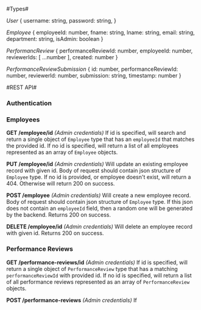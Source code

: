 #Types#

_User_
{
	username: string,
	password: string,
}

_Employee_
{
	employeeId: number,
	fname: string,
	lname: string,
	email: string,
	department: string,
	isAdmin: boolean
} 

_PerformancReview_
{
	performanceReviewId: number,
	employeeId: number,
	reviewerIds: [
		...number
	],
	created: number
}

_PerformanceReviewSubmission_
{
	id: number,
	performanceReviewId: number,
	reviewerId: number,
	submission: string,
	timestamp: number
}


#REST API#

### Authentication ###

### Employees ###

**GET /employee/id**
_(Admin credentials)_
If id is specified, will search and return a single object of `Employee` type that has an `employeeId` that matches the provided id.
If no id is specified, will return a list of all employees represented as an array of `Employee` objects. 

**PUT /employee/id**
_(Admin credentials)_
Will update an existing employee record with given id. Body of request should contain json structure of `Employee` type. 
If no id is provided, or employee doesn't exist, will return a 404.
Otherwise will return 200 on success.

**POST /employee**
_(Admin credentials)_
Will create a new employee record. Body of request should contain json structure of `Employee` type. If this json does not contain an `employeeId` field, then a random one will be generated by the backend. 
Returns 200 on success. 

**DELETE /employee/id**
_(Admin credentials)_
Will delete an employee record with given id. 
Returns 200 on success.

### Performance Reviews ###

**GET /performance-reviews/id**
_(Admin credentials)_
If id is specified, will return a single object of `PerformanceReview` type that has a matching `performanceReviewId` with provided id. 
If no id is specified, will return a list of all performance reviews represented as an array of `PerformanceReview` objects. 

**POST /performance-reviews**
_(Admin credentials)_
If 
